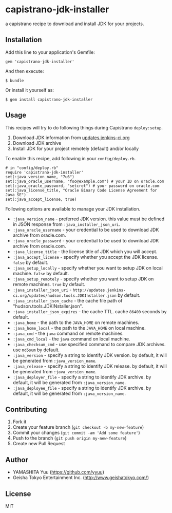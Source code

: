 # capistrano-jdk-installer

a capistrano recipe to download and install JDK for your projects.

## Installation

Add this line to your application's Gemfile:

    gem 'capistrano-jdk-installer'

And then execute:

    $ bundle

Or install it yourself as:

    $ gem install capistrano-jdk-installer

## Usage

This recipes will try to do following things during Capistrano `deploy:setup`.

1. Download JDK information from [updates.jenkins-ci.org](http://updates.jenkins-ci.org/updates/hudson.tools.JDKInstaller.json)
2. Download JDK archive
3. Install JDK for your project remotely (default) and/or locally

To enable this recipe, add following in your `config/deploy.rb`.

    # in "config/deploy.rb"
    require 'capistrano-jdk-installer'
    set(:java_version_name, "7u6")
    set(:java_oracle_username, "foo@example.com") # your ID on oracle.com
    set(:java_oracle_password, "setcret") # your password on oracle.com
    set(:java_license_title, "Oracle Binary Code License Agreement for Java SE")
    set(:java_accept_license, true)

Following options are available to manage your JDK installation.

 * `:java_version_name` - preferred JDK version. this value must be defined in JSON response from `:java_installer_json_uri`.
 * `:java_oracle_username` - your credential to be used to download JDK archive from oracle.com.
 * `:java_oracle_password` - your credential to be used to download JDK archive from oracle.com.
 * `:java_license_title` - the license title of JDK which you will accept.
 * `:java_accept_license` - specify whether you accept the JDK license. `false` by default.
 * `:java_setup_locally` - specify whether you want to setup JDK on local machine. `false` by default.
 * `:java_setup_remotely` - specify whether you want to setup JDK on remote machines. `true` by default.
 * `:java_installer_json_uri` - `http://updates.jenkins-ci.org/updates/hudson.tools.JDKInstaller.json` by default.
 * `:java_installer_json_cache` - the cache file path of "hudson.tools.JDKINstaller.json".
 * `:java_installer_json_expires` - the cache TTL. cache `86400` seconds by default.
 * `:java_home` - the path to the `JAVA_HOME` on remote machines.
 * `:java_home_local` - the path to the `JAVA_HOME` on local machine.
 * `:java_cmd` - the `java` command on remote machines.
 * `:java_cmd_local` - the `java` command on local machine.
 * `:java_checksum_cmd` - use specified command to compare JDK archives. use `md5sum` by default.
 * `:java_version` - specify a string to identify JDK version. by default, it will be generated from `:java_version_name`.
 * `:java_release` - specify a string to identify JDK release. by default, it will be generated from `:java_version_name`.
 * `:java_deployer_file` - specify a string to identify JDK archive. by default, it will be generated from `:java_version_name`.
 * `:java_deployee_file` - specify a string to identify JDK archive. by default, it will be generated from `:java_version_name`.

## Contributing

1. Fork it
2. Create your feature branch (`git checkout -b my-new-feature`)
3. Commit your changes (`git commit -am 'Add some feature'`)
4. Push to the branch (`git push origin my-new-feature`)
5. Create new Pull Request

## Author

- YAMASHITA Yuu (https://github.com/yyuu)
- Geisha Tokyo Entertainment Inc. (http://www.geishatokyo.com/)

## License

MIT
